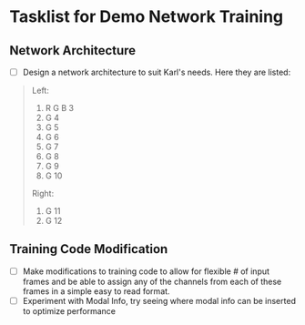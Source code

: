 # Tasklist for Demo Network Training

## Network Architecture

- [ ] Design a network architecture to suit Karl's needs. Here they are listed:

> Left:
> 1) R G B 3
> 2) G 4
> 3) G 5
> 4) G 6
> 5) G 7
> 6) G 8
> 7) G 9
> 8) G 10
> 
> Right:
> 1) G 11
> 2) G 12

## Training Code Modification

- [ ] Make modifications to training code to allow for flexible # of input frames and be able to assign any of the channels from each of these frames in a simple easy to read format.
- [ ] Experiment with Modal Info, try seeing where modal info can be inserted to optimize performance
